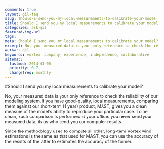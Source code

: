 ```yaml
---
comments: true
layout: gil-faq
slug: should-i-send-you-my-local-measurements-to-calibrate-your-model
title: Should I send you my local measurements to calibrate your model?
categories: ask-gil
featured-img-url:
tags:
meta: Should I send you my local measurements to calibrate your model?
excerpt: No, your measured data is your only reference to check the reliability of our modeling system.
author: gil
keywords: vortex, company, experience, independence, collaborative
sitemap:
  lastmod: 2014-03-05
  priority: 0.7
  changefreq: monthly
---
```


#Should I send you my local measurements to calibrate your model?

No, your measured data is your only reference to check the reliability of our modeling system. If you have good-quality, local measurements, comparing them against our short-term (1 year) product, MAST, gives you a clean measure of the model’s ability to reproduce your particular case. To be clean, such comparison is performed at your office: you never send your measured data, its us who send you our computer results.

Since the methodology used to compute all other, long-term Vortex wind estimations is the same as that used for MAST, you can use the accuracy of the results of the latter to estimates the accuracy of the former.